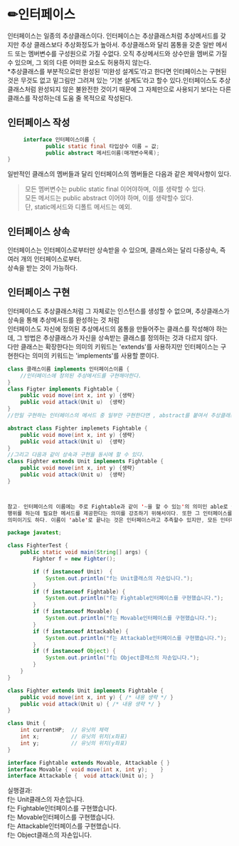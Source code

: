 
# ✏인터페이스  
인터페이스는 일종의 추상클래스이다. 인터페이스는 추상클래스처럼 추상메서드를 갖지만 추상 클래스보다 추상화정도가 높아서. 
추상클래스와 달리 몸통을 갖춘 일반 메서드 또는 멤버변수를 구성원으로 가질 수없다. 오직 추상메서드와 상수만을 멤버로 가질 수 있으며, 그 외의 다른 어떠한 요소도 허용하지 않는다.   
*추상클래스를 부분적으로만 완성된 ‘미완성 설계도’라고 한다면 인터페이스는 구현된 것은 무것도 없고 밑그림만 그려져 있는 ‘기본 설계도’라고 할수 있다.인터페이스도 추상클래스처럼 완성되지 않은 불완전한 것이기 때문에 그 자체만으로 사용되기 보다는 다른 클래스를 작성하는데 도움 줄 목적으로 작성된다. 

## 인터페이스 작성 

```java
	 interface 인터페이스이름 {
			public static final 타입상수 이름 = 값;
			public abstract 메서드이름(매개변수목록);  
}

```
일반적인 클래스의 멤버들과 달리 인터페이스의 멤버들은 다음과 같은 제약사항이 있다.  
> 모든 멤버변수는 public static final 이어야하며, 이를 생략할 수 있다.  
> 모든 메서드는 public abstract 이어야 하며, 이를 생략할수 있다.  
> 단, static메서드와 디폴트 메서드는 예외. 

## 인터페이스 상속  
인터페이스는 인터페이스로부터만 상속받을 수 있으며, 클래스와는 달리 다중상속, 즉 여러 개의 인터페이스로부터.  
상속을 받는 것이 가능하다. 

## 인터페이스 구현  
인터페이스도 추상클래스처럼 그 자체로는 인스턴스를 생성할 수 없으며, 추상클래스가 상속을 통해 추상메서드를 완성하는 것 처럼  
인터페이스도 자신에 정의된 추상메서드의 몸통을 만들어주는 클래스를 작성해야 하는데, 그 방법은 추상클래스가 자신을 상속받는 클래스를 정의하는 것과 다르지 않다.  
다만 클래스는 확장한다는 의미의 키워드는 'extends'를 사용하지만 인터페이스는 구현한다는 의미의 키워드는 'implements'를 사용할 뿐이다.   

```java
class 클래스이름 implements 인터페이스이름 {
	//인터페이스에 정의된 추상메서드를 구현해야한다.  
}
class Figter implements Fightable {
	public void move(int x, int y) {생략}
	public void attack(Unit u) 	{생략} 
}
//만일 구현하는 인터페이스의 메서드 중 일부만 구현한다면 , abstract를 붙여서 추상클래스로 선언해야 한다.  

abstract class Fighter implemets Fightable {
	public void move(int x, int y) {생략}
	public void attack(Unit u) 	{생략}  
}
//그리고 다음과 같이 상속과 구현을 동시에 할 수 있다.  
class Fighter extends Unit implements Fightable {
	public void move(int x, int y) {생략}
	public void attack(Unit u) 	{생략} 
}



참고- 인터페이스의 이름에는 주로 Fightable과 같이 '~을 할 수 있는'의 의미인 able로 끝나는 것들이 많은데 그 이유는 어떠한 기능 또는  
행위를 하는데 필요한 메서드를 제공한다는 의미를 강조하기 위해서이다. 또한 그 인터페이스를 구현하는 클래스는 '~를 할 수 있는 '능력을 갖추었다는  
의미이기도 하다. 이름이 'able'로 끝나는 것은 인터페이스라고 추측할수 있지만, 모든 인터페이스의 이름이 반드시 'able'로 끝나야 하는 것은 아니다.  

```

```java
package javatest;

class FighterTest {
	public static void main(String[] args) {
		Fighter f = new Fighter();

		if (f instanceof Unit)	{		
			System.out.println("f는 Unit클래스의 자손입니다.");
		}
		if (f instanceof Fightable) {	
			System.out.println("f는 Fightable인터페이스를 구현했습니다.");
		}
		if (f instanceof Movable) {		
			System.out.println("f는 Movable인터페이스를 구현했습니다.");
		}
		if (f instanceof Attackable) {	
			System.out.println("f는 Attackable인터페이스를 구현했습니다.");
		}
		if (f instanceof Object) {		
			System.out.println("f는 Object클래스의 자손입니다.");
		}
	}
}

class Fighter extends Unit implements Fightable {
	public void move(int x, int y) { /* 내용 생략 */ }
	public void attack(Unit u) { /* 내용 생략 */ }
}

class Unit {
	int currentHP;	// 유닛의 체력
	int x;			// 유닛의 위치(x좌표)
	int y;			// 유닛의 위치(y좌표)
}

interface Fightable extends Movable, Attackable { }
interface Movable {	void move(int x, int y);	}
interface Attackable {	void attack(Unit u); }
```
실행결과:  
f는 Unit클래스의 자손입니다.  
f는 Fightable인터페이스를 구현했습니다.  
f는 Movable인터페이스를 구현했습니다.  
f는 Attackable인터페이스를 구현했습니다.  
f는 Object클래스의 자손입니다.  



